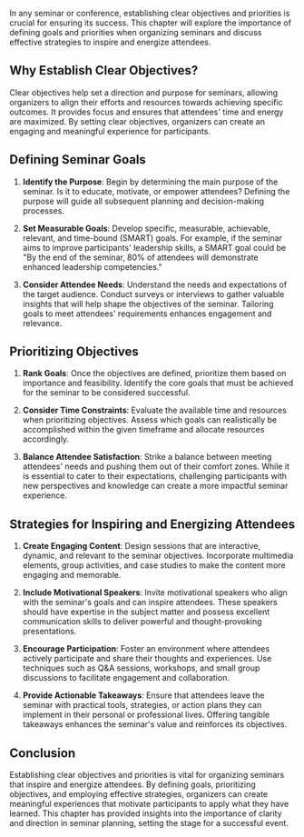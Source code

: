 
In any seminar or conference, establishing clear objectives and priorities is crucial for ensuring its success. This chapter will explore the importance of defining goals and priorities when organizing seminars and discuss effective strategies to inspire and energize attendees.

Why Establish Clear Objectives?
-------------------------------

Clear objectives help set a direction and purpose for seminars, allowing organizers to align their efforts and resources towards achieving specific outcomes. It provides focus and ensures that attendees' time and energy are maximized. By setting clear objectives, organizers can create an engaging and meaningful experience for participants.

Defining Seminar Goals
----------------------

1. **Identify the Purpose**: Begin by determining the main purpose of the seminar. Is it to educate, motivate, or empower attendees? Defining the purpose will guide all subsequent planning and decision-making processes.

2. **Set Measurable Goals**: Develop specific, measurable, achievable, relevant, and time-bound (SMART) goals. For example, if the seminar aims to improve participants' leadership skills, a SMART goal could be "By the end of the seminar, 80% of attendees will demonstrate enhanced leadership competencies."

3. **Consider Attendee Needs**: Understand the needs and expectations of the target audience. Conduct surveys or interviews to gather valuable insights that will help shape the objectives of the seminar. Tailoring goals to meet attendees' requirements enhances engagement and relevance.

Prioritizing Objectives
-----------------------

1. **Rank Goals**: Once the objectives are defined, prioritize them based on importance and feasibility. Identify the core goals that must be achieved for the seminar to be considered successful.

2. **Consider Time Constraints**: Evaluate the available time and resources when prioritizing objectives. Assess which goals can realistically be accomplished within the given timeframe and allocate resources accordingly.

3. **Balance Attendee Satisfaction**: Strike a balance between meeting attendees' needs and pushing them out of their comfort zones. While it is essential to cater to their expectations, challenging participants with new perspectives and knowledge can create a more impactful seminar experience.

Strategies for Inspiring and Energizing Attendees
-------------------------------------------------

1. **Create Engaging Content**: Design sessions that are interactive, dynamic, and relevant to the seminar objectives. Incorporate multimedia elements, group activities, and case studies to make the content more engaging and memorable.

2. **Include Motivational Speakers**: Invite motivational speakers who align with the seminar's goals and can inspire attendees. These speakers should have expertise in the subject matter and possess excellent communication skills to deliver powerful and thought-provoking presentations.

3. **Encourage Participation**: Foster an environment where attendees actively participate and share their thoughts and experiences. Use techniques such as Q\&A sessions, workshops, and small group discussions to facilitate engagement and collaboration.

4. **Provide Actionable Takeaways**: Ensure that attendees leave the seminar with practical tools, strategies, or action plans they can implement in their personal or professional lives. Offering tangible takeaways enhances the seminar's value and reinforces its objectives.

Conclusion
----------

Establishing clear objectives and priorities is vital for organizing seminars that inspire and energize attendees. By defining goals, prioritizing objectives, and employing effective strategies, organizers can create meaningful experiences that motivate participants to apply what they have learned. This chapter has provided insights into the importance of clarity and direction in seminar planning, setting the stage for a successful event.
